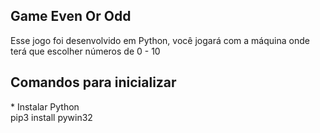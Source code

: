 <div>
  <h2>Game Even Or Odd</h2>
  <p>Esse jogo foi desenvolvido em Python, você jogará com a máquina onde terá que escolher números de 0 - 10</p>
</div>

<div>
  <h2>Comandos para inicializar</h2>
  <p>* Instalar Python <br> pip3 install pywin32</p>
</div>

